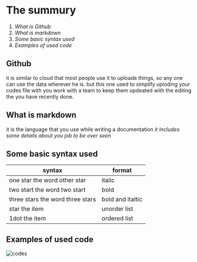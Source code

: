 # The summury
1. *What is Github*
2. *What is markdown*
3. *Some basic syntax used*
4. *Examples of used code*

## Github 
it is similar to cloud that most people use it to uploade things, so any one can use the data wherever he is. but this one used to simplify uploding your codes file with you work with a team 
to keep them updeated with the editing the you have recently done. 
## What is markdown
it is the language that you use while writing a documentation *it includes some details about you job to be over seen*
## Some basic syntax used
syntax | format
------------ | -------------
one star the word other star| italic
two start the word two start |bold
three stars the word three stars| bold and italtic
star the item| unorder list
1dot the item| ordered list
## Examples of used code 
![codes](https://d33v4339jhl8k0.cloudfront.net/docs/assets/545804d8e4b09c5ca72525ce/images/5bfffa1304286304a71cca67/file-HkUrvqZYBI.png)
